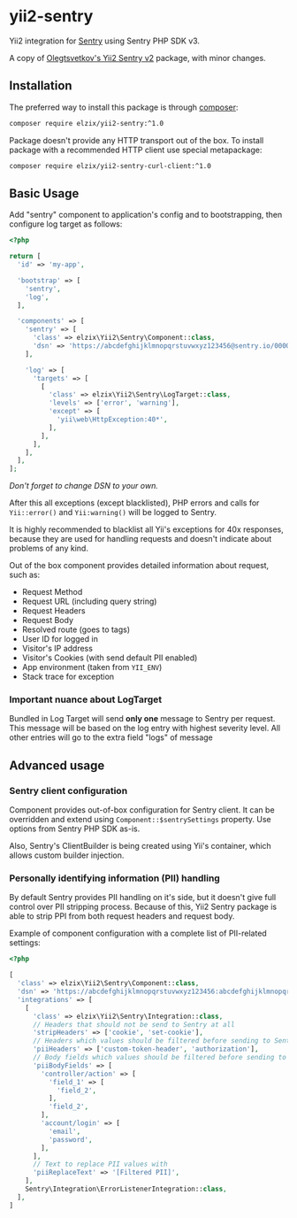 # yii2-sentry

Yii2 integration for [Sentry](https://getsentry.com/) using Sentry PHP SDK v3.

A copy of [Olegtsvetkov's Yii2 Sentry v2](https://github.com/olegtsvetkov/yii2-sentry) package, with minor changes.

## Installation

The preferred way to install this package is through [composer](http://getcomposer.org/download/):

```bash
composer require elzix/yii2-sentry:^1.0
```

Package doesn't provide any HTTP transport out of the box. To install package with a recommended HTTP client use special
metapackage:

```bash
composer require elzix/yii2-sentry-curl-client:^1.0
```

## Basic Usage

Add "sentry" component to application's config and to bootstrapping, then configure log target as follows:

```php
<?php

return [
  'id' => 'my-app',

  'bootstrap' => [
    'sentry',
    'log',
  ],

  'components' => [
    'sentry' => [
      'class' => elzix\Yii2\Sentry\Component::class,
      'dsn' => 'https://abcdefghijklmnopqrstuvwxyz123456@sentry.io/0000000',
    ],

    'log' => [
      'targets' => [
        [
          'class' => elzix\Yii2\Sentry\LogTarget::class,
          'levels' => ['error', 'warning'],
          'except' => [
            'yii\web\HttpException:40*',
          ],
        ],
      ],
    ],
  ],
];
```

_Don't forget to change DSN to your own._

After this all exceptions (except blacklisted), PHP errors and calls for `Yii::error()` and `Yii:warning()` will be
logged to Sentry.

It is highly recommended to blacklist all Yii's exceptions for 40x responses, because they are used for handling
requests and doesn't indicate about problems of any kind.

Out of the box component provides detailed information about request, such as:

- Request Method
- Request URL (including query string)
- Request Headers
- Request Body
- Resolved route (goes to tags)
- User ID for logged in
- Visitor's IP address
- Visitor's Cookies (with send default PII enabled)
- App environment (taken from `YII_ENV`)
- Stack trace for exception

### Important nuance about LogTarget

Bundled in Log Target will send **only one** message to Sentry per request. This message will be based on the log entry
with highest severity level. All other entries will go to the extra field "logs" of message

## Advanced usage

### Sentry client configuration

Component provides out-of-box configuration for Sentry client. It can be overridden and extend using
`Component::$sentrySettings` property. Use options from Sentry PHP SDK as-is.

Also, Sentry's ClientBuilder is being created using Yii's container, which allows custom builder injection.

### Personally identifying information (PII) handling

By default Sentry provides PII handling on it's side, but it doesn't give full control over PII stripping process.
Because of this, Yii2 Sentry package is able to strip PPI from both request headers and request body.

Example of component configuration with a complete list of PII-related settings:

```php
<?php

[
  'class' => elzix\Yii2\Sentry\Component::class,
  'dsn' => 'https://abcdefghijklmnopqrstuvwxyz123456:abcdefghijklmnopqrstuvwxyz123456@sentry.io/0000000',
  'integrations' => [
    [
      'class' => elzix\Yii2\Sentry\Integration::class,
      // Headers that should not be send to Sentry at all
      'stripHeaders' => ['cookie', 'set-cookie'],
      // Headers which values should be filtered before sending to Sentry
      'piiHeaders' => ['custom-token-header', 'authorization'],
      // Body fields which values should be filtered before sending to Sentry
      'piiBodyFields' => [
        'controller/action' => [
          'field_1' => [
            'field_2',
          ],
          'field_2',
        ],
        'account/login' => [
          'email',
          'password',
        ],
      ],
      // Text to replace PII values with
      'piiReplaceText' => '[Filtered PII]',
    ],
    Sentry\Integration\ErrorListenerIntegration::class,
  ],
]

```

